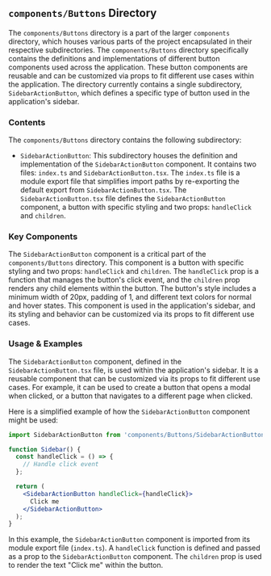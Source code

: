 
## `components/Buttons` Directory

The `components/Buttons` directory is a part of the larger `components` directory, which houses various parts of the project encapsulated in their respective subdirectories. The `components/Buttons` directory specifically contains the definitions and implementations of different button components used across the application. These button components are reusable and can be customized via props to fit different use cases within the application. The directory currently contains a single subdirectory, `SidebarActionButton`, which defines a specific type of button used in the application's sidebar.

### Contents

The `components/Buttons` directory contains the following subdirectory:

- `SidebarActionButton`: This subdirectory houses the definition and implementation of the `SidebarActionButton` component. It contains two files: `index.ts` and `SidebarActionButton.tsx`. The `index.ts` file is a module export file that simplifies import paths by re-exporting the default export from `SidebarActionButton.tsx`. The `SidebarActionButton.tsx` file defines the `SidebarActionButton` component, a button with specific styling and two props: `handleClick` and `children`.

### Key Components

The `SidebarActionButton` component is a critical part of the `components/Buttons` directory. This component is a button with specific styling and two props: `handleClick` and `children`. The `handleClick` prop is a function that manages the button's click event, and the `children` prop renders any child elements within the button. The button's style includes a minimum width of 20px, padding of 1, and different text colors for normal and hover states. This component is used in the application's sidebar, and its styling and behavior can be customized via its props to fit different use cases.

### Usage & Examples

The `SidebarActionButton` component, defined in the `SidebarActionButton.tsx` file, is used within the application's sidebar. It is a reusable component that can be customized via its props to fit different use cases. For example, it can be used to create a button that opens a modal when clicked, or a button that navigates to a different page when clicked.

Here is a simplified example of how the `SidebarActionButton` component might be used:

```jsx
import SidebarActionButton from 'components/Buttons/SidebarActionButton';

function Sidebar() {
  const handleClick = () => {
    // Handle click event
  };

  return (
    <SidebarActionButton handleClick={handleClick}>
      Click me
    </SidebarActionButton>
  );
}
```

In this example, the `SidebarActionButton` component is imported from its module export file (`index.ts`). A `handleClick` function is defined and passed as a prop to the `SidebarActionButton` component. The `children` prop is used to render the text "Click me" within the button.

